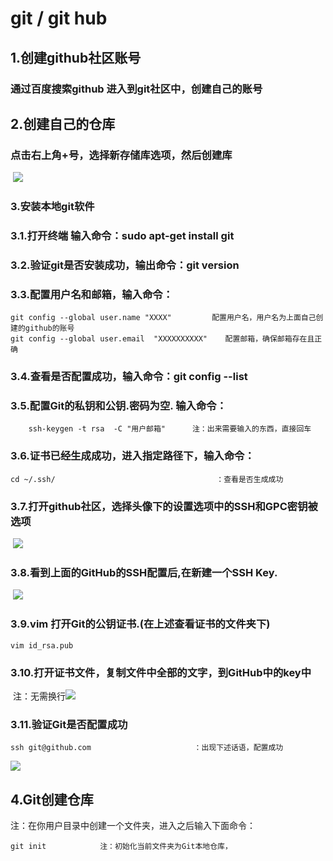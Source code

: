 # git  / git hub

## 1.创建github社区账号

### 	通过百度搜索github 进入到git社区中，创建自己的账号

## 2.创建自己的仓库

### 	点击右上角+号，选择新存储库选项，然后创建库

​	![](/home/diane/桌面/Git/创建git仓库.png)

### 3.安装本地git软件

### 		3.1.打开终端  输入命令：sudo apt-get install git

### 		3.2.验证git是否安装成功，输出命令：git version

### 		3.3.配置用户名和邮箱，输入命令：	

```
git config --global user.name "XXXX"         配置用户名，用户名为上面自己创建的github的账号
git config --global user.email  "XXXXXXXXXX"    配置邮箱，确保邮箱存在且正确
```

### 		3.4.查看是否配置成功，输入命令：git config --list

### 		3.5.配置Git的私钥和公钥.密码为空.  输入命令：

```
	ssh-keygen -t rsa  -C "用户邮箱"      注：出来需要输入的东西，直接回车
```

### 		3.6.证书已经生成成功，进入指定路径下，输入命令：

```
cd ~/.ssh/                                    ：查看是否生成成功
```

### 		3.7.打开github社区，选择头像下的设置选项中的SSH和GPC密钥被选项

​	![](/home/diane/桌面/Git/上传密钥.png)

### 		3.8.看到上面的GitHub的SSH配置后,在新建一个SSH Key.

​		![](/home/diane/桌面/Git/密钥名字及密钥.png)

### 		3.9.vim 打开Git的公钥证书.(在上述查看证书的文件夹下)

```
vim id_rsa.pub         
```

### 		3.10.打开证书文件，复制文件中全部的文字，到GitHub中的key中	

​		注：无需换行![](/home/diane/桌面/Git/复制证书密钥.png)

### 		3.11.验证Git是否配置成功

```
ssh git@github.com                       ：出现下述话语，配置成功
```

![](./验证是否配置成功.png)

## 4.Git创建仓库

注：在你用户目录中创建一个文件夹，进入之后输入下面命令：

```
git init            注：初始化当前文件夹为Git本地仓库，
```

